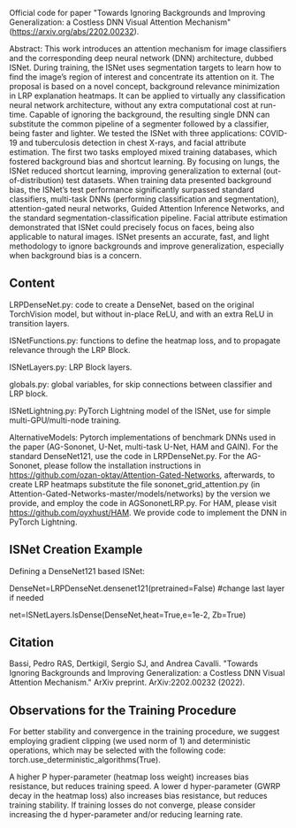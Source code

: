 Official code for paper "Towards Ignoring Backgrounds and Improving Generalization: a Costless DNN Visual Attention Mechanism" (https://arxiv.org/abs/2202.00232).

Abstract:
This work introduces an attention mechanism for image classifiers and the corresponding deep neural network (DNN)
architecture, dubbed ISNet. During training, the ISNet uses segmentation targets to learn how to find the image’s region of
interest and concentrate its attention on it. The proposal is based on a novel concept, background relevance minimization
in LRP explanation heatmaps. It can be applied to virtually any classification neural network architecture, without any extra
computational cost at run-time. Capable of ignoring the background, the resulting single DNN can substitute the common
pipeline of a segmenter followed by a classifier, being faster and lighter. We tested the ISNet with three applications: COVID-19
and tuberculosis detection in chest X-rays, and facial attribute estimation. The first two tasks employed mixed training databases,
which fostered background bias and shortcut learning. By focusing on lungs, the ISNet reduced shortcut learning, improving
generalization to external (out-of-distribution) test datasets. When training data presented background bias, the ISNet’s
test performance significantly surpassed standard classifiers, multi-task DNNs (performing classification and segmentation),
attention-gated neural networks, Guided Attention Inference Networks, and the standard segmentation-classification pipeline.
Facial attribute estimation demonstrated that ISNet could precisely focus on faces, being also applicable to natural images.
ISNet presents an accurate, fast, and light methodology to ignore backgrounds and improve generalization, especially when
background bias is a concern.

## Content
LRPDenseNet.py: code to create a DenseNet, based on the original TorchVision model, but  without in-place ReLU, and with an extra ReLU in transition layers.

ISNetFunctions.py: functions to define the heatmap loss, and to propagate relevance through the LRP Block. 

ISNetLayers.py: LRP Block layers.

globals.py: global variables, for skip connections between classifier and LRP block.

ISNetLightning.py: PyTorch Lightning model of the ISNet, use for simple multi-GPU/multi-node training.

AlternativeModels: Pytorch implementations of benchmark DNNs used in the paper (AG-Sononet, U-Net, multi-task U-Net, HAM and GAIN). For the standard DenseNet121, use the code in LRPDenseNet.py. For the AG-Sononet, please follow the installation instructions in https://github.com/ozan-oktay/Attention-Gated-Networks, afterwards, to create LRP heatmaps substitute the file sononet_grid_attention.py (in Attention-Gated-Networks-master/models/networks) by the version we provide, and employ the code in AGSononetLRP.py. For HAM, please visit https://github.com/oyxhust/HAM. We provide code to implement the DNN in PyTorch Lightning.

## ISNet Creation Example
Defining a DenseNet121 based ISNet:

DenseNet=LRPDenseNet.densenet121(pretrained=False)
#change last layer if needed

net=ISNetLayers.IsDense(DenseNet,heat=True,e=1e-2, Zb=True)

## Citation
Bassi, Pedro RAS, Dertkigil, Sergio SJ, and Andrea Cavalli. "Towards Ignoring Backgrounds and Improving Generalization: a Costless DNN Visual Attention Mechanism." ArXiv preprint. ArXiv:2202.00232 (2022).

## Observations for the Training Procedure
For better stability and convergence in the training procedure, we suggest employing gradient clipping (we used norm of 1) and deterministic operations, which may be selected with the following code: torch.use_deterministic_algorithms(True).

A higher P hyper-parameter (heatmap loss weight) increases bias resistance, but reduces training speed. A lower d hyper-parameter (GWRP decay in the heatmap loss) also increases bias resistance, but reduces training stability. If training losses do not converge, please consider increasing the d hyper-parameter and/or reducing learning rate. 
